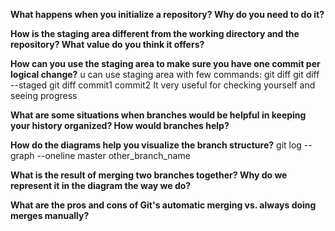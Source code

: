 **What happens when you initialize a repository? Why do you need to do it?**

**How is the staging area different from the working directory and the repository?
What value do you think it offers?** 

**How can you use the staging area to make sure you have one commit per logical change?**
  u can use staging area with few commands:
  git diff 
  git diff --staged
  git diff commit1 commit2
  It very useful for checking yourself and seeing progress 

**What are some situations when branches would be helpful in keeping your history organized? How would branches help?**

**How do the diagrams help you visualize the branch structure?**
  git log --graph --oneline master other_branch_name

**What is the result of merging two branches together? Why do we represent it in the diagram the way we do?**

**What are the pros and cons of Git's automatic merging vs. always doing merges
manually?**
